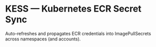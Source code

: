 # KESS — Kubernetes ECR Secret Sync
Auto-refreshes and propagates ECR credentials into ImagePullSecrets across namespaces (and accounts).

<!-- TODO: Update this README with more details about the features. -->
